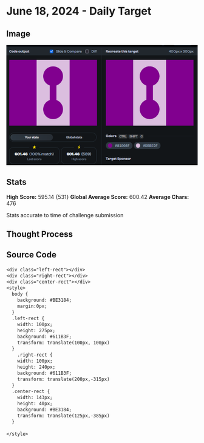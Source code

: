 # June 18, 2024 - Daily Target

## Image 

![Screenshot of output of my code alongside the target image the code is attempting to match.](https://github.com/NelsonCory/CSSBattles/blob/main/Battles/Daily%20Targets/Images/6-4-24.png)

## Stats

**High Score:** 595.14 {531}
**Global Average Score:** 600.42
**Average Chars:** 476

Stats accurate to time of challenge submission

## Thought Process




## Source Code
```
<div class="left-rect"></div>
<div class="right-rect"></div>
<div class="center-rect"></div>
<style>
  body {
    background: #BE3184;
    margin:0px;
  }
  .left-rect {
    width: 100px;
    height: 275px;
    background: #611B3F;
    transform: translate(100px, 100px)
  }
    .right-rect {
    width: 100px;
    height: 240px;
    background: #611B3F;
    transform: translate(200px,-315px)
  }
  .center-rect {
    width: 143px;
    height: 40px;
    background: #BE3184;
    transform: translate(125px,-385px)   
  }

</style>
```

